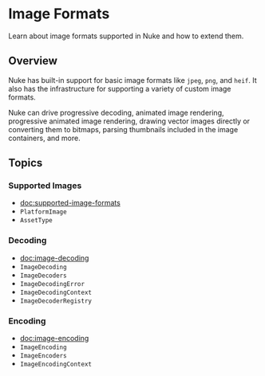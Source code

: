 # Image Formats

Learn about image formats supported in Nuke and how to extend them.

## Overview

Nuke has built-in support for basic image formats like `jpeg`, `png`, and `heif`. It also has the infrastructure for supporting a variety of custom image formats.

Nuke can drive progressive decoding, animated image rendering, progressive animated image rendering, drawing vector images directly or converting them to bitmaps, parsing thumbnails included in the image containers, and more.

## Topics

### Supported Images

- <doc:supported-image-formats>
- ``PlatformImage``
- ``AssetType``

### Decoding

- <doc:image-decoding>
- ``ImageDecoding``
- ``ImageDecoders``
- ``ImageDecodingError``
- ``ImageDecodingContext``
- ``ImageDecoderRegistry``

### Encoding

- <doc:image-encoding>
- ``ImageEncoding``
- ``ImageEncoders``
- ``ImageEncodingContext``
